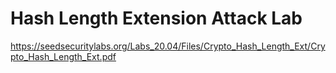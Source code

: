 # Hash Length Extension Attack Lab
https://seedsecuritylabs.org/Labs_20.04/Files/Crypto_Hash_Length_Ext/Crypto_Hash_Length_Ext.pdf
